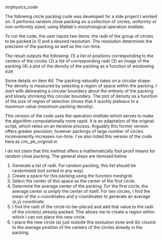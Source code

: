 mrphysics_code

The following circle packing code was developed for a side project I worked on. It performs random close packing on a collection of circles, uniformly or non-uniformly sized, using Matlab's morphological operation *imdilate*.

To run the code, the user inputs two items: the radii of the group of circles to be packed [n 1] and a desired resolution. The resolution determines the precision of the packing as well as the run-time. 

The result outputs the following:
(1) a list of positions corresponding to the centers of the circles
(2) a list of corresponding radii 
(3) an image of the packing
(4) a plot of the density of the packing as a function of windowing size 

Some details on item #4. The packing naturally takes on a circular shape. The density is measured by selecting a region of space within the packing. I start with delineating a circular boundary about the entirety of the packing and slowly shrinking this circular boundary. The plot of density as a function of the size of region of selection shows that it quickly plateaus to a maximum value (maximum packing density). 

This version of the code uses the operation *imdilate* which serves to make the algorithm computationally more rapid. It is an adaptation of the original script, which relies on an iterative process. Arguably this former version offers greater precision; however packings of large number of circles inconveniently increases run-time. I've also listed this version of the code here as *circ_pk_original.m*   

I do not claim that this method offers a mathematically fool proof means for random close packing. The general steps are itemized below. 

1. Generate a list of radii. For random packing, this list should be randomized (not sorted in any way).
2. Create a space for this packing using the function meshgrid.
3. Select the center of this space as the center of the first circle.
4. Determine the average center of the packing. For the first circle, the average center is simply the center of itself. For two circles, I find the mean of the x-coordinates and y-coordinates to generate an average (x,y) coordinate. 
5. I find the radii of the circle-to-be-placed and add that value to the radii of the circle(s) already packed. This allows me to create a region within which I can not place this new circle. 
6. I place the new circle (a) just outside this exclusion zone and (b) closest to the average position of the centers of the circles already in the packing.   



